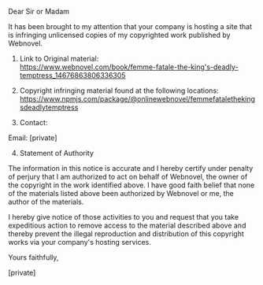 Dear Sir or Madam

It has been brought to my attention that your company is hosting a site that is infringing unlicensed copies of my copyrighted work published by Webnovel.

1. Link to Original material:  
https://www.webnovel.com/book/femme-fatale-the-king's-deadly-temptress_14676863806336305

2. Copyright infringing material found at the following locations:  
https://www.npmjs.com/package/@onlinewebnovel/femmefatalethekingsdeadlytemptress

3. Contact:

Email: [private]

4. Statement of Authority

The information in this notice is accurate and I hereby certify under penalty of perjury that I am authorized to act on behalf of Webnovel, the owner of the copyright in the work identified above. I have good faith belief that none of the materials listed above been authorized by Webnovel or me, the author of the materials.

I hereby give notice of those activities to you and request that you take expeditious action to remove access to the material described above and thereby prevent the illegal reproduction and distribution of this copyright works via your company's hosting services.

Yours faithfully,

[private]
